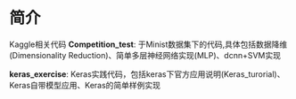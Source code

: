# 简介
Kaggle相关代码
**Competition_test**:
于Minist数据集下的代码,具体包括数据降维(Dimensionality Reduction)、简单多层神经网络实现(MLP)、dcnn+SVM实现

**keras_exercise**:
Keras实践代码，包括keras下官方应用说明(Keras_turorial)、Keras自带模型应用、Keras的简单样例实现


